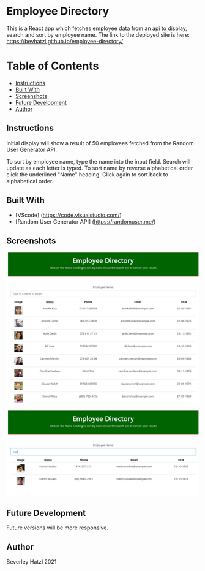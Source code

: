 # Employee Directory
This is a React app which fetches employee data from an api to display, search and sort by employee name.
The link to the deployed site is here: https://bevhatzl.github.io/employee-directory/

# Table of Contents
* [Instructions](#instructions)
* [Built With](#built-with)
* [Screenshots](#screenshots)
* [Future Development](#future-development)
* [Author](#author)

## Instructions
<p>Initial display will show a result of 50 employees fetched from the Random User Generator API.</p>
<p>To sort by employee name, type the name into the input field. Search will update as each letter is typed. To sort name by reverse alphabetical order click the underlined "Name" heading. Click again to sort back to alphabetical order.</p>

## Built With

* [VScode] (https://code.visualstudio.com/) 
* [Random User Generator API] (https://randomuser.me/)

## Screenshots

![Screenshot of initial display with all employees sorted alphabetically](./public/images/image1.JPG)

![Screenshot of filtered employee data after text is input](./public/images/image2.JPG)

## Future Development
<p>Future versions will be more responsive.</p>

## Author
Beverley Hatzl 2021
